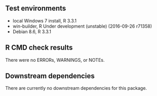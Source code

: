 ## Test environments
* local Windows 7 install, R 3.3.1
* win-builder, R Under development (unstable) (2016-09-26 r71358)
* Debian 8.6, R 3.3.1

## R CMD check results
There were no ERRORs, WARNINGS, or NOTEs.

## Downstream dependencies
There are currently no downstream dependencies for this package.